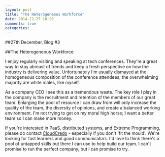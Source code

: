 ```yaml
---
layout: post
title: "The Heterogeneous Workforce"
date: 2014-12-27 10:20
comments: true
categories: 
---
```


##27th December, Blog #3

##The Heterogeneous Workforce

I enjoy regularly visiting and speaking at tech conferences. They're a great way to stay abreast of trends and keep a fresh perspective on how the industry is delivering value. Unfortunately I'm usually dismayed at the homogeneous composition of the conference attendees; the overwhelming majority are white males, like myself.

As a company CEO I see this as a tremendous waste. The key role I play in the company is the recruitment and retention of the members of our great team. Enlarging the pool of resource I can draw from will only increase the quality of the team, the diversity of opinions, and create a balanced working environment. I'm not trying to get on my moral high horse; I want a better team so I can make more money.

If you're interested in PaaS, distributed systems, and Extreme Programming, please do contact [CloudCredo](http://www.cloudcredo.com/contact-us/) - especially if you don't 'fit the mould'. We're looking for fast learners and good communicators. I'd love to think there's a pool of untapped skills out there I can use to help build our team. I can't promise to run the perfect company, but I can promise to try.